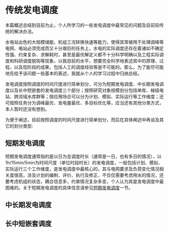 # 传统发电调度
本篇概述总结到目前为止，个人所学习的一些发电调度中最常见的问题及目前较传统的解决办法。

水电站出色的大规模储能、机组工况转换快速等能力，使得其常被用于处理调峰等电网、电站必须完成而又十分艰巨的任务上，水电的实际调度还存在着诸如不确定性强、约束复杂、求解耗时，甚至是最优解定义都不十分科学明确以及工程实际调度和科研调度脱钩等现象，以我目前的水平，想要完全科学地表述其中的原理、过程，以及现阶段的成果，包括人工的调度经验等是不可能的。那么，为了能尽可能地先给予该问题一些基本的表述，我就从个人的学习过程中归纳总结。

发电调度按照调度的时间尺度进行简单划分，可分为短期发电调度、中长期发电调度以及长中短嵌套的发电调度三个部分；按照研究对象规模划分包括单库、梯级电站、跨流域水库群等；按应用场合可以分为计划、模拟、实际运行等工作维度；还可按照任务分为调峰最优、发电量最优、多目标优化等，应当还有其他分类方式，本人暂时还没有想到。

为便于阐述，目前按照调度的时间尺度进行简单划分，而后在具体阐述中再谈及其它的划分类型:
## 短期发电调度
短期发电调度通常指的是以日为总调度时长（通常是一日，也有多日的情况），以1h/15min/5min为时间尺度（单位时段时长）的发电调度，一般包括计划、模拟、实际运行三个工作维度，是发电调度中最核心的，其与电网要求及负荷变化情况相关度很高，涉及计划的编制、评价、执行及修正，不仅仅需要考虑用水的情况，还要考虑机组的状态，耦合信息多，约束情况复杂多变，个人认为其是发电调度中最困难的。关于短期发电调度的具体信息请参见[短期发电调度](short-term/short-term-generation-dispatch.md)一节。
## 中长期发电调度

## 长中短嵌套调度
